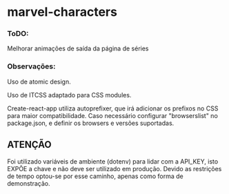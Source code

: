 # marvel-characters

### ToDO:

Melhorar animações de saída da página de séries

### Observações:

Uso de atomic design.

Uso de ITCSS adaptado para CSS modules.

Create-react-app utiliza autoprefixer, que irá adicionar os prefixos no CSS para maior compatibilidade. Caso necessário configurar "browserslist" no package.json, e definir os browsers e versões suportadas.

## ATENÇÃO

Foi utilizado variáveis de ambiente (dotenv) para lidar com a API_KEY, isto EXPÕE a chave e não deve ser utilizado em produção. Devido as restrições de tempo optou-se por esse caminho, apenas como forma de demonstração.
